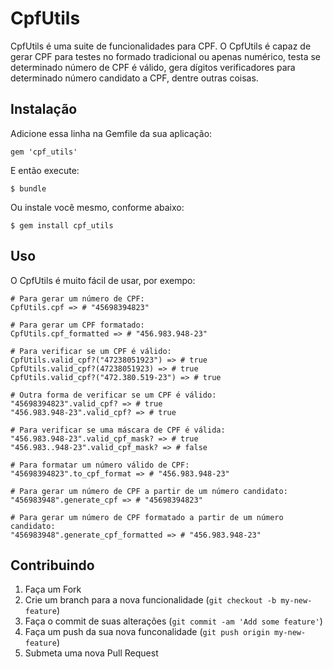 # CpfUtils

CpfUtils é uma suite de funcionalidades para CPF.
O CpfUtils é capaz de gerar CPF para testes no formado tradicional ou apenas numérico, testa se determinado número de CPF é válido, gera dígitos verificadores para determinado número candidato a CPF, dentre outras coisas.

## Instalação

Adicione essa linha na Gemfile da sua aplicação:

    gem 'cpf_utils'

E então execute:

    $ bundle

Ou instale você mesmo, conforme abaixo:

    $ gem install cpf_utils

## Uso

O CpfUtils é muito fácil de usar, por exempo:

    # Para gerar um número de CPF:
    CpfUtils.cpf => # "45698394823"

    # Para gerar um CPF formatado:
    CpfUtils.cpf_formatted => # "456.983.948-23"

    # Para verificar se um CPF é válido:
    CpfUtils.valid_cpf?("47238051923") => # true
    CpfUtils.valid_cpf?(47238051923) => # true
    CpfUtils.valid_cpf?("472.380.519-23") => # true

    # Outra forma de verificar se um CPF é válido:
    "45698394823".valid_cpf? => # true
    "456.983.948-23".valid_cpf? => # true

    # Para verificar se uma máscara de CPF é válida:
    "456.983.948-23".valid_cpf_mask? => # true
    "456.983..948-23".valid_cpf_mask? => # false

    # Para formatar um número válido de CPF:
    "45698394823".to_cpf_format => # "456.983.948-23"

    # Para gerar um número de CPF a partir de um número candidato:
    "456983948".generate_cpf => # "45698394823"

    # Para gerar um número de CPF formatado a partir de um número candidato:
    "456983948".generate_cpf_formatted => # "456.983.948-23"

## Contribuindo

1. Faça um Fork
2. Crie um branch para a nova funcionalidade (`git checkout -b my-new-feature`)
3. Faça o commit de suas alterações  (`git commit -am 'Add some feature'`)
4. Faça um push da sua nova funconalidade (`git push origin my-new-feature`)
5. Submeta uma nova Pull Request
